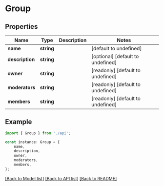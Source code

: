 # Group


## Properties

Name | Type | Description | Notes
------------ | ------------- | ------------- | -------------
**name** | **string** |  | [default to undefined]
**description** | **string** |  | [optional] [default to undefined]
**owner** | **string** |  | [readonly] [default to undefined]
**moderators** | **string** |  | [readonly] [default to undefined]
**members** | **string** |  | [readonly] [default to undefined]

## Example

```typescript
import { Group } from './api';

const instance: Group = {
    name,
    description,
    owner,
    moderators,
    members,
};
```

[[Back to Model list]](../README.md#documentation-for-models) [[Back to API list]](../README.md#documentation-for-api-endpoints) [[Back to README]](../README.md)
